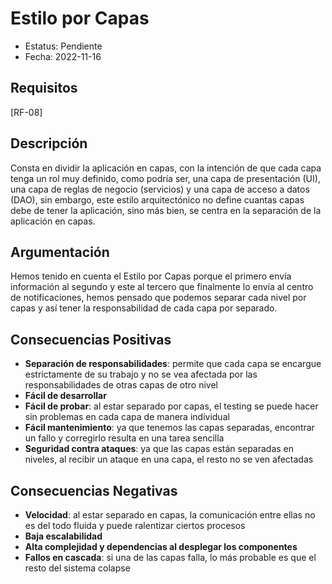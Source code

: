 # Estilo por Capas
  - Estatus: Pendiente
  - Fecha: 2022-11-16

## Requisitos 

[RF-08]

## Descripción

Consta en dividir la aplicación en capas, con la intención de que cada capa tenga un rol muy definido, como podría ser, una capa de presentación (UI), una capa de reglas de negocio (servicios) y una capa de acceso a datos (DAO), sin embargo, este estilo arquitectónico no define cuantas capas debe de tener la aplicación, sino más bien, se centra en la separación de la aplicación en capas.

## Argumentación

Hemos tenido en cuenta el Estilo por Capas porque el primero envía información al segundo y este al tercero que finalmente lo envía al centro de notificaciones, hemos pensado que podemos separar cada nivel por capas y así tener la responsabilidad de cada capa por separado.

## Consecuencias Positivas

   - **Separación de responsabilidades**: permite que cada capa se encargue estrictamente de su trabajo y no se vea afectada por las responsabilidades de otras capas de otro nivel
   - **Fácil de desarrollar**
   - **Fácil de probar**: al estar separado por capas, el testing se puede hacer sin problemas en cada capa de manera individual
   - **Fácil mantenimiento**: ya que tenemos las capas separadas, encontrar un fallo y corregirlo resulta en una tarea sencilla
   - **Seguridad contra ataques**: ya que las capas están separadas en niveles, al recibir un ataque en una capa, el resto no se ven afectadas

## Consecuencias Negativas
  
   - **Velocidad**: al estar separado en capas, la comunicación entre ellas no es del todo fluida y puede ralentizar ciertos procesos
   - **Baja escalabilidad**
   - **Alta complejidad y dependencias al desplegar los componentes**
   - **Fallos en cascada**: si una de las capas falla, lo más probable es que el resto del sistema colapse
